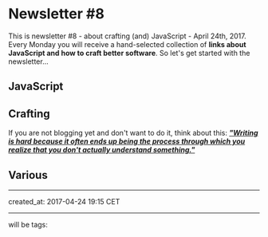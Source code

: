 # Newsletter #8

This is newsletter #8 - about crafting (and) JavaScript - April 24th, 2017. Every Monday you will receive a hand-selected collection of **links about JavaScript and how to craft better software**.
So let's get started with the newsletter...

## JavaScript

## Crafting

If you are not blogging yet and don't want to do it, think about this: ***["Writing is hard because it often ends up being the process through which you realize that you don't actually understand something."][writing-tweet]***

[writing-tweet]: https://twitter.com/sean_a_rose/status/856191267679502336

## Various

---
created_at: 2017-04-24 19:15 CET

---
will be tags:
